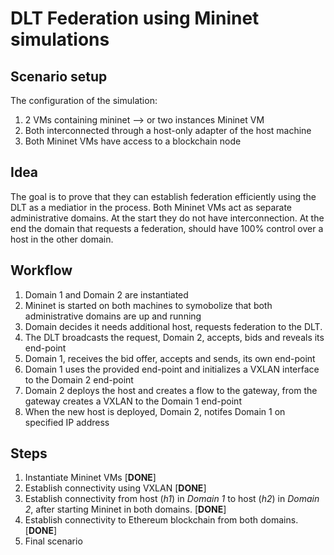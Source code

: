 DLT Federation using Mininet simulations
=====
Scenario setup
-----

The configuration of the simulation:
1. 2 VMs containing mininet --> or two instances Mininet VM
2. Both interconnected through a host-only adapter of the host machine
3. Both Mininet VMs have access to a blockchain node

Idea
-----

The goal is to prove that they can establish federation efficiently using the DLT as a mediatior in the process. 
Both Mininet VMs act as separate administrative domains. 
At the start they do not have interconnection. 
At the end the domain that requests a federation, should have 100% control over a host in the other domain. 

Workflow
-----

1. Domain 1 and Domain 2 are instantiated
2. Mininet is started on both machines to symobolize that both administrative domains are up and running
3. Domain decides it needs additional host, requests federation to the DLT. 
4. The DLT broadcasts the request, Domain 2, accepts, bids and reveals its end-point
5. Domain 1, receives the bid offer, accepts and sends, its own end-point
6. Domain 1 uses the provided end-point and initializes a VXLAN interface to the Domain 2 end-point
7. Domain 2 deploys the host and creates a flow to the gateway, from the gateway creates a VXLAN to the Domain 1 end-point
8. When the new host is deployed, Domain 2, notifes Domain 1 on specified IP address

Steps
-----

1. Instantiate Mininet VMs \[**DONE**]
2. Establish connectivity using VXLAN \[**DONE**]
3. Establish connectivity from host (*h1*) in *Domain 1* to host (*h2*) in *Domain 2*, after starting Mininet in both domains. \[**DONE**]
4. Establish connectivity to Ethereum blockchain from both domains. \[**DONE**]
5. Final scenario
